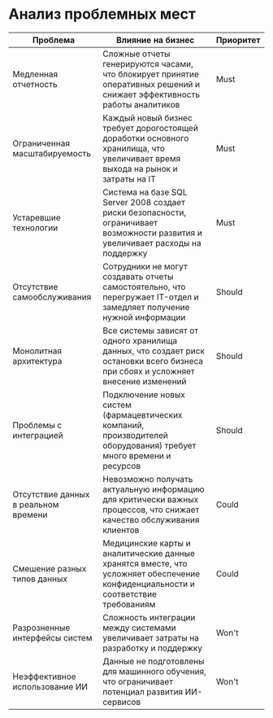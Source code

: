 # Анализ проблемных мест

| Проблема                             | Влияние на бизнес                                                                                                                 | Приоритет |
|--------------------------------------|-----------------------------------------------------------------------------------------------------------------------------------|-----------|
| Медленная отчетность                 | Сложные отчеты генерируются часами, что блокирует принятие оперативных решений и снижает эффективность работы аналитиков          | Must      |
| Ограниченная масштабируемость        | Каждый новый бизнес требует дорогостоящей доработки основного хранилища, что увеличивает время выхода на рынок и затраты на IT    | Must      |
| Устаревшие технологии                | Система на базе SQL Server 2008 создает риски безопасности, ограничивает возможности развития и увеличивает расходы на поддержку  | Must      |
| Отсутствие самообслуживания          | Сотрудники не могут создавать отчеты самостоятельно, что перегружает IT-отдел и замедляет получение нужной информации             | Should    |
| Монолитная архитектура               | Все системы зависят от одного хранилища данных, что создает риск остановки всего бизнеса при сбоях и усложняет внесение изменений | Should    |
| Проблемы с интеграцией               | Подключение новых систем (фармацевтических компаний, производителей оборудования) требует много времени и ресурсов                | Should    |
| Отсутствие данных в реальном времени | Невозможно получать актуальную информацию для критически важных процессов, что снижает качество обслуживания клиентов             | Could     |
| Смешение разных типов данных         | Медицинские карты и аналитические данные хранятся вместе, что усложняет обеспечение конфиденциальности и соответствие требованиям | Could     |
| Разрозненные интерфейсы систем       | Сложность интеграции между системами увеличивает затраты на разработку и поддержку                                                | Won't     |
| Неэффективное использование ИИ       | Данные не подготовлены для машинного обучения, что ограничивает потенциал развития ИИ-сервисов                                    | Won't     |